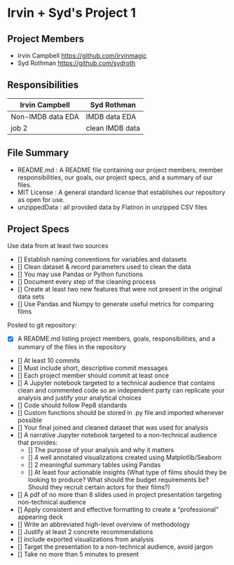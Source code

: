 # Irvin + Syd's Project 1

## Project Members
  - Irvin Campbell https://github.com/irvinmagic
  - Syd Rothman https://github.com/sydroth
  
## Responsibilities

Irvin Campbell | Syd Rothman
------------ | -------------
Non-IMDB data EDA | IMDB data EDA
job 2 | clean IMDB data

## File Summary
 - README.md : A README file containing our project members, member responsibilities, our goals, our project specs, and a summary of our files.
 - MIT License : A general standard license that establishes our repository as open for use.
 - unzippedData : all provided data by Flatiron in unzipped CSV files
  
## Project Specs
 Use data from at least two sources

 - [] Establish naming conventions for variables and datasets
 - [] Clean dataset & record parameters used to clean the data
 - [] You may use Pandas or Python functions
 - [] Document every step of the cleaning process
 - [] Create at least two new features that were not present in the original data sets
 - [] Use Pandas and Numpy to generate useful metrics for comparing films

 Posted to git repository:

 - [X]  A README.md listing project members, goals, responsibilities, and a summary of the files in the repository
 - [] At least 10 commits
 - []  Must include short, descriptive commit messages
 - []  Each project member should commit at least once
 - []  A Jupyter notebook targeted to a technical audience that contains clean and commented code so an independent party can replicate your analysis and justify your analytical choices
 - []  Code should follow Pep8 standards
 - []  Custom functions should be stored in .py file and imported whenever possible
 - []  Your final joined and cleaned dataset that was used for analysis
 - []  A narrative Jupyter notebook targeted to a non-technical audience that provides:
   - []  The purpose of your analysis and why it matters
   - []  4 well annotated visualizations created using Matplotlib/Seaborn
   - []  2 meaningful summary tables using Pandas
   - []  At least four actionable insights (What type of films should they be looking to produce? What should the budget         requirements be? Should they recruit certain actors for their films?)
 - []  A pdf of no more than 8 slides used in project presentation targeting non-technical audience
 - []  Apply consistent and effective formatting to create a “professional” appearing deck
 - [] Write an abbreviated high-level overview of methodology
 - []  Justify at least 2 concrete recommendations
 - []  include exported visualizations from analysis
 - []  Target the presentation to a non-technical audience, avoid jargon
 - []  Take no more than 5 minutes to present
